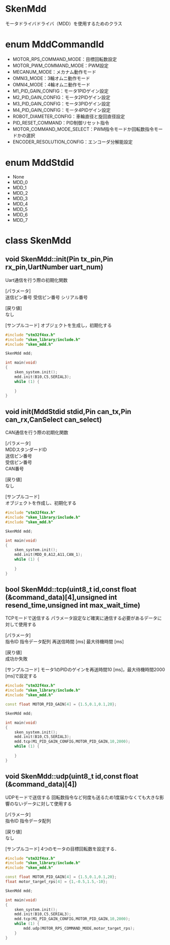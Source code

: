 <!-- リファレンスのテンプレート -->
<!-- readmeにライブラリのリファレンスを記載 -->

# SkenMdd

モータドライバドライバ（MDD）を使用するためのクラス

# enum MddCommandId
* MOTOR_RPS_COMMAND_MODE：目標回転数設定
* MOTOR_PWM_COMMAND_MODE：PWM設定
* MECANUM_MODE：メカナム動作モード
* OMNI3_MODE：3輪オムニ動作モード
* OMNI4_MODE：4輪オムニ動作モード
* M1_PID_GAIN_CONFIG：モータ1PIDゲイン設定
* M2_PID_GAIN_CONFIG：モータ2PIDゲイン設定
* M3_PID_GAIN_CONFIG：モータ3PIDゲイン設定
* M4_PID_GAIN_CONFIG：モータ4PIDゲイン設定
* ROBOT_DIAMETER_CONFIG：車輪直径と旋回直径設定
* PID_RESET_COMMAND：PID制御リセット指令
* MOTOR_COMMAND_MODE_SELECT：PWM指令モードか回転数指令モードかの選択
* ENCODER_RESOLUTION_CONFIG：エンコーダ分解能設定

# enum MddStdid
* None
* MDD_0
* MDD_1
* MDD_2
* MDD_3
* MDD_4
* MDD_5
* MDD_6
* MDD_7

# class SkenMdd

## void SkenMdd::init(Pin tx_pin,Pin rx_pin,UartNumber uart_num)
Uart通信を行う際の初期化関数

[パラメータ]  
送信ピン番号
受信ピン番号
シリアル番号

[戻り値]  
なし

[サンプルコード]
オブジェクトを生成し，初期化する

``` c++
#include "stm32f4xx.h"
#include "sken_library/include.h"
#include "sken_mdd.h"

SkenMdd mdd;

int main(void)
{
	sken_system.init();
	mdd.init(B10,C5,SERIAL3);
	while (1) {
		
	}
}
```

## void init(MddStdid stdid,Pin can_tx,Pin can_rx,CanSelect can_select)
CAN通信を行う際の初期化関数

[パラメータ]  
MDDスタンダードID  
送信ピン番号  
受信ピン番号  
CAN番号

[戻り値]  
なし  

[サンプルコード]  
オブジェクトを作成し、初期化する

``` c++
#include "stm32f4xx.h"
#include "sken_library/include.h"
#include "sken_mdd.h"

SkenMdd mdd;

int main(void)
{
	sken_system.init();
	mdd.init(MDD_0,A12,A11,CAN_1);
	while (1) {
		
	}
}
```

## bool SkenMdd::tcp(uint8_t id,const float (&command_data)[4],unsigned int resend_time,unsigned int max_wait_time)
TCPモードで送信する
パラメータ設定など確実に通信する必要があるデータに対して使用する

[パラメータ]  
指令ID
指令データ配列
再送信時間 [ms]
最大待機時間 [ms]

[戻り値]  
成功か失敗

[サンプルコード]
モータ1のPIDのゲインを再送時間10 [ms]，最大待機時間2000 [ms]で設定する

``` c++
#include "stm32f4xx.h"
#include "sken_library/include.h"
#include "sken_mdd.h"

const float MOTOR_PID_GAIN[4] = {1.5,0.1,0.1,20};

SkenMdd mdd;

int main(void)
{
	sken_system.init();
	mdd.init(B10,C5,SERIAL3);
    mdd.tcp(M1_PID_GAIN_CONFIG,MOTOR_PID_GAIN,10,2000);
	while (1) {
		
	}
}
```

## void SkenMdd::udp(uint8_t id,const float (&command_data)[4])
UDPモードで送信する
回転数指令など何度も送るため1度届かなくても大きな影響のないデータに対して使用する

[パラメータ]  
指令ID
指令データ配列

[戻り値]  
なし

[サンプルコード]
4つのモータの目標回転数を設定する．

``` c++
#include "stm32f4xx.h"
#include "sken_library/include.h"
#include "sken_mdd.h"

const float MOTOR_PID_GAIN[4] = {1.5,0.1,0.1,20};
float motor_target_rps[4] = {1,-0.5,1.5,-10};

SkenMdd mdd;

int main(void)
{
	sken_system.init();
	mdd.init(B10,C5,SERIAL3);
    mdd.tcp(M1_PID_GAIN_CONFIG,MOTOR_PID_GAIN,10,2000);
	while (1) {
		mdd.udp(MOTOR_RPS_COMMAND_MODE,motor_target_rps);
	}
}
```
